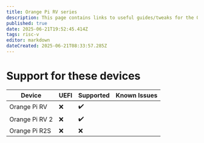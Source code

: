 ```yaml
---
title: Orange Pi RV series
description: This page contains links to useful guides/tweaks for the OPI RV Series devices
published: true
date: 2025-06-21T19:52:45.414Z
tags: risc-v
editor: markdown
dateCreated: 2025-06-21T08:33:57.285Z
---
```


# Support for these devices
| Device            | UEFI  | Supported | Known Issues |
|-------------------|-------|-----------|--------------|
| Orange Pi RV      | ❌     | ✔️        |              |
| Orange Pi RV 2    | ❌     | ✔️        |              |
| Orange Pi R2S     | ❌     | ❌        |              |


